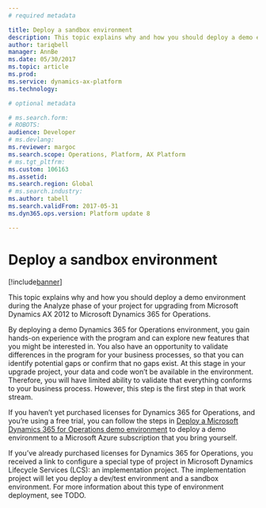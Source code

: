 ```yaml
---
# required metadata

title: Deploy a sandbox environment
description: This topic explains why and how you should deploy a demo environment during the Analyze phase of your project for upgrading from Microsoft Dynamics AX 2012 to Microsoft Dynamics 365 for Operations.
author: tariqbell
manager: AnnBe
ms.date: 05/30/2017
ms.topic: article
ms.prod: 
ms.service: dynamics-ax-platform
ms.technology: 

# optional metadata

# ms.search.form: 
# ROBOTS: 
audience: Developer
# ms.devlang: 
ms.reviewer: margoc
ms.search.scope: Operations, Platform, AX Platform
# ms.tgt_pltfrm: 
ms.custom: 106163
ms.assetid: 
ms.search.region: Global
# ms.search.industry: 
ms.author: tabell
ms.search.validFrom: 2017-05-31
ms.dyn365.ops.version: Platform update 8

---
```


# Deploy a sandbox environment

[!include[banner](../includes/banner.md)]

This topic explains why and how you should deploy a demo environment during the Analyze phase of your project for upgrading from Microsoft Dynamics AX 2012 to Microsoft Dynamics 365 for Operations.

By deploying a demo Dynamics 365 for Operations environment, you gain hands-on experience with the program and can explore new features that you might be interested in. You also have an opportunity to validate differences in the program for your business processes, so that you can identify potential gaps or confirm that no gaps exist. At this stage in your upgrade project, your data and code won’t be available in the environment. Therefore, you will have limited ability to validate that everything conforms to your business process. However, this step is the first step in that work stream.

If you haven’t yet purchased licenses for Dynamics 365 for Operations, and you’re using a free trial, you can follow the steps in [Deploy a Microsoft Dynamics 365 for Operations demo environment](https://docs.microsoft.com/en-gb/dynamics365/operations/dev-itpro/deployment/deploy-demo-environment) to deploy a demo environment to a Microsoft Azure subscription that you bring yourself.

If you’ve already purchased licenses for Dynamics 365 for Operations, you received a link to configure a special type of project in Microsoft Dynamics Lifecycle Services (LCS): an implementation project. The implementation project will let you deploy a dev/test environment and a sandbox environment. For more information about this type of environment deployment, see TODO.
